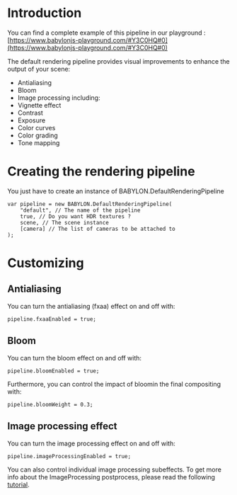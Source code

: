 # Introduction

You can find a complete example of this pipeline in our playground : [https://www.babylonjs-playground.com/#Y3C0HQ#0](https://www.babylonjs-playground.com/#Y3C0HQ#0)

The default rendering pipeline provides visual improvements to enhance the output of your scene:
* Antialiasing
* Bloom
* Image processing including:
 * Vignette effect
 * Contrast
 * Exposure
 * Color curves
 * Color grading
 * Tone mapping

# Creating the rendering pipeline

You just have to create an instance of BABYLON.DefaultRenderingPipeline
```
var pipeline = new BABYLON.DefaultRenderingPipeline(
    "default", // The name of the pipeline
    true, // Do you want HDR textures ?
    scene, // The scene instance
    [camera] // The list of cameras to be attached to
);
```

# Customizing

## Antialiasing
You can turn the antialiasing (fxaa) effect on and off with:

```
pipeline.fxaaEnabled = true;
```

## Bloom
You can turn the bloom effect on and off with:

```
pipeline.bloomEnabled = true;
```

Furthermore, you can control the impact of bloomin the final compositing with:
```
pipeline.bloomWeight = 0.3;
```


## Image processing effect
You can turn the image processing effect on and off with:

```
pipeline.imageProcessingEnabled = true;
```

You can also control individual image processing subeffects. To get more info about the ImageProcessing postprocess, please read the following [tutorial](http://doc.babylonjs.com/tutorials/how_to_use_postprocesses).


